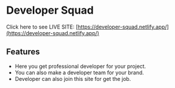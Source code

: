 # Developer Squad

Click here to see LIVE SITE: [https://developer-squad.netlify.app/](https://developer-squad.netlify.app/)

## Features

- Here you get professional developer for your project.
- You can also make a developer team for your brand.
- Developer can also join this site for get the job.
